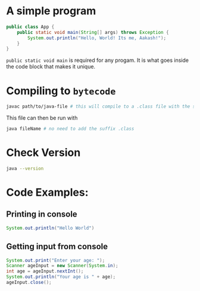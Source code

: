 # A simple program

```java
public class App {
    public static void main(String[] args) throws Exception {
        System.out.println("Hello, World! Its me, Aakash!");
    }
}
```

`public static void main` is required for any progam.  It is what goes inside the code block that makes it unique.

# Compiling to `bytecode`
```sh
javac path/to/java-file # this will compile to a .class file with the same name as that of the file
```
This file can then be run with
```sh
java fileName # no need to add the suffix .class
```

# Check Version
```sh
java --version
```

# Code Examples:
## Printing in console
```java
System.out.println("Hello World")
```
## Getting input from console
```java
System.out.print("Enter your age: ");
Scanner ageInput = new Scanner(System.in);
int age = ageInput.nextInt();
System.out.println("Your age is " + age);
ageInput.close();
```
